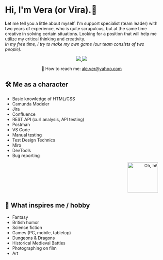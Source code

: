 # Hi, I'm Vera (or Vira).👋
<b>L</b>et me tell you a little about myself. I'm support specialist (team leader) with two years of experience, who is quite scrupulous, but at the same time creative in solving certain situations. Looking for a position that will help me utilize my critical thinking and creativity.
<br><i> In my free time, I try to make my own game (our team consists of two people).</i>

<p align='center'>
   <a href="https://linkedin.com/in/vera-velikaia">
       <img src="https://img.shields.io/badge/linkedin-%230077B5.svg?&style=for-the-badge&logo=linkedin&logoColor=white"/>
   </a>
   <a href="https://t.me/seethehalo">
       <img src="https://img.shields.io/badge/Telegram-2CA5E0?style=for-the-badge&logo=telegram&logoColor=white"/>
   </a>
<p align='center'>
   📧 How to reach me: <a href='mailto:ale.ver@yahoo.com'>ale.ver@yahoo.com</a>
</p>

## 🛠 Me as a character
* Basic knowledge of HTML/CSS
* Camunda Modeler
* Jira
* Confluence
* REST API (curl analysis, API testing)
* Postman 
* VS Code
* Manual testing 
* Test Design Technics
* Miro 
* DevTools
* Bug reporting 


<p align='right'>
<img height=100 src="http://forumstatic.ru/files/0015/5e/af/56120.gif" title = "Oh, hi!"/>
</p>

## 🎉 What inspires me / hobby
* Fantasy
* British humor
* Science fiction
* Games (PC, mobile, tabletop)
* Dungeons & Dragons
* Historical Medieval Battles
* Photographing on film
* Art
